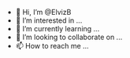 - 👋 Hi, I’m @ElvizB
- 👀 I’m interested in ...
- 🌱 I’m currently learning ...
- 💞️ I’m looking to collaborate on ...
- 📫 How to reach me ...

<!---
ElvizB/ElvizB is a ✨ special ✨ repository because its `README.md` (this file) appears on your GitHub profile.
You can click the Preview link to take a look at your changes.
--->
